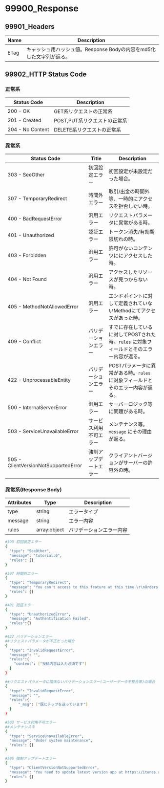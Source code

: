 # 99900_Response

<!--aside class="notice">This response section is stored in a separate file in `includes/_response.md`. Whiteboard allows you to optionally separate out your docs into many files...just save them to the `includes` folder and add them to the top of your `index.md`'s frontmatter. Files are included in the order listed.</aside-->

## 99901_Headers
Name | Description
---------- | -------
ETag | キャッシュ用ハッシュ値。Response Bodyの内容をmd5化した文字列が返る。

## 99902_HTTP Status Code

### 正常系

Status Code | Description
---------- | -------
200 - OK | GET系リクエストの正常系
201 - Created | POST,PUT系リクエストの正常系
204 - No Content | DELETE系リクエストの正常系

### 異常系

Status Code | Title | Description
---------- | ------- | --------
303 - SeeOther | 初回設定エラー | 初回設定が未設定だった場合。
307 - TemporaryRedirect | 時間外エラー | 取引/出金の時間外等、一時的にアクセスを拒否したい時。
400 - BadRequestError | 汎用エラー | リクエストパラメータに異常がある時。
401 - Unauthorized | 認証エラー | トークン消失/有効期限切れの時。
403 - Forbidden | 汎用エラー | 許可がないコンテンツににアクセスした時。
404 - Not Found | 汎用エラー | アクセスしたリソースが見つからない時。
405 - MethodNotAllowedError | 汎用エラー | エンドポイントに対して定義されていないMethodにてアクセスがあった時。
409 - Conflict | バリデーションエラー | すでに存在しているに対してPOSTされた時。`rules` に対象フィールドとそのエラー内容が返る。
422 - UnprocessableEntity | バリデーションエラー | POSTパラメータに異常がある時。`rules` に対象フィールドとそのエラー内容が返る。
500 - InternalServerError | 汎用エラー | サーバーロジック等に問題がある時。
503 - ServiceUnavailableError | サービス利用不可エラー | メンテナンス等。`message` にその理由が返る。
505 - ClientVersionNotSupportedError | 強制アップデートエラー | クライアントバージョンがサーバーの許容外の時。

### 異常系(Response Body)

Attributes | Type | Description
---------- | ------| -------
type | string | エラータイプ
message | string | エラー内容
rules | array:object | バリデーションエラー内容

```bash
#303 初回設定エラー
{
  "type": "SeeOther",
  "message": "tutorial:0",
  "rules": {}
}

#307 時間外エラー
{
  "type": "TemporaryRedirect",
  "message": "You can't access to this feature at this time.\r\nOrders available 24 hours except for Sunday (Deposit is available anytime)\r\n* We will reopen these features once hard fork is over.",
  "rules": {}
}

#401 認証エラー
{
  "type": "UnauthorizedError",
  "message": "Authentification Failed",
  "rules":{}
}

#422 バリデーションエラー
##リクエストパラメータが不正だった場合
{
  "type": "InvalidRequestError",
  "message": "",
  "rules":{
    "content": ["投稿内容は入力必須です"]
  }
}

##リクエストパラメータに関係ないバリデーションエラー(ユーザーデータ不整合等)の場合
{
  "type": "InvalidRequestError",
  "message": "",
  "rules":{ 
	  "_msg": ["既にチップを送っています"] 
  }
}

#503 サービス利用不可エラー
##メンテナンス中
{
  "type": "ServiceUnavailableError",
  "message": "Under system maintenance",
  "rules": {}
}

#505 強制アップデートエラー
{
  "type": "ClientVersionNotSupportedError",
  "message": "You need to update latest version app at https://itunes.apple.com/app/apple-store/id1117773612",
  "rules": {}
}

```
